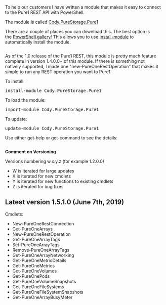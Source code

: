 <!-- wp:paragraph -->
<p>To help our customers I have written a module that makes it easy to connect to the Pure1 REST API with PowerShell.</p>
<!-- /wp:paragraph -->

<!-- wp:paragraph -->
<p>The module is called&nbsp;<a href="https://www.powershellgallery.com/packages/Cody.PureStorage.Pure1">Cody.PureStorage.Pure1</a></p>
<!-- /wp:paragraph -->

<!-- wp:paragraph -->
<p>There are a couple of places you can download this. The best option is the&nbsp;<a href="https://www.powershellgallery.com/packages/Cody.PureStorage.Pure1">PowerShell gallery</a>! This allows you to use&nbsp;<a href="https://docs.microsoft.com/en-us/powershell/module/powershellget/install-module?view=powershell-6">install-module</a>&nbsp;to automatically install the module. </p>
<!-- /wp:paragraph -->

<!-- wp:image {"id":5304} -->
<figure class="wp-block-image"><img src="https://www.codyhosterman.com/wp-content/uploads/2019/01/image-59.png" alt="" class="wp-image-5304"/></figure>
<!-- /wp:image -->

<!-- wp:paragraph -->
<p>As of the 1.0 release of the Pure1 REST, this module is pretty much feature complete in version 1.4.0.0+ of this module. If there is something not natively supported,  I made one "new-PureOneRestOperation" that makes it simple to run any REST operation you want to Pure1.</p>
<!-- /wp:paragraph -->

<!-- wp:paragraph -->
<p>To install:</p>
<!-- /wp:paragraph -->

<!-- wp:preformatted -->
<pre class="wp-block-preformatted">install-module Cody.PureStorage.Pure1</pre>
<!-- /wp:preformatted -->

<!-- wp:paragraph -->
<p>To load the module:</p>
<!-- /wp:paragraph -->

<!-- wp:preformatted -->
<pre class="wp-block-preformatted">import-module Cody.PureStorage.Pure1 </pre>
<!-- /wp:preformatted -->

<!-- wp:paragraph -->
<p>To update:</p>
<!-- /wp:paragraph -->

<!-- wp:preformatted -->
<pre class="wp-block-preformatted">update-module Cody.PureStorage.Pure1</pre>
<!-- /wp:preformatted -->

<!-- wp:paragraph -->
<p>Use either get-help or get-command to see the details:</p>
<!-- /wp:paragraph -->

<!-- wp:image {"id":5345} -->
<figure class="wp-block-image"><img src="https://www.codyhosterman.com/wp-content/uploads/2019/01/image-69.png" alt="" class="wp-image-5345"/></figure>
<!-- /wp:image -->

<!-- wp:paragraph -->
<p><strong>Comment on Versioning</strong></p>
<!-- /wp:paragraph -->

<!-- wp:paragraph -->
<p>Versions numbering w.x.y.z (for example 1.2.0.0)</p>
<!-- /wp:paragraph -->

<!-- wp:list -->
<ul><li>W is iterated for large updates</li><li>X is iterated for new cmdlets</li><li>Y is iterated for new functions to existing cmdlets</li><li>Z is iterated for bug fixes</li></ul>
<!-- /wp:list -->

<!-- wp:heading -->
<h2>Latest version 1.5.1.0 (June 7th, 2019)</h2>
<!-- /wp:heading -->

<!-- wp:paragraph -->
<p>Cmdlets:</p>
<!-- /wp:paragraph -->

<!-- wp:list -->
<ul><li>New-PureOneRestConnection </li><li>Get-PureOneArrays </li><li>New-PureOneRestOperation </li><li>Get-PureOneArrayTags </li><li>Set-PureOneArrayTags </li><li>Remove-PureOneArrayTags </li><li>Get-PureOneArrayNetworking </li><li>Get-PureOneMetricDetails </li><li>Get-PureOneMetrics </li><li>Get-PureOneVolumes </li><li>Get-PureOnePods </li><li>Get-PureOneVolumeSnapshots </li><li>Get-PureOneFileSystems </li><li>Get-PureOneFileSystemSnapshots </li><li>Get-PureOneArrayBusyMeter</li></ul>
<!-- /wp:list -->

<!-- wp:paragraph -->
<p><br><br></p>
<!-- /wp:paragraph -->